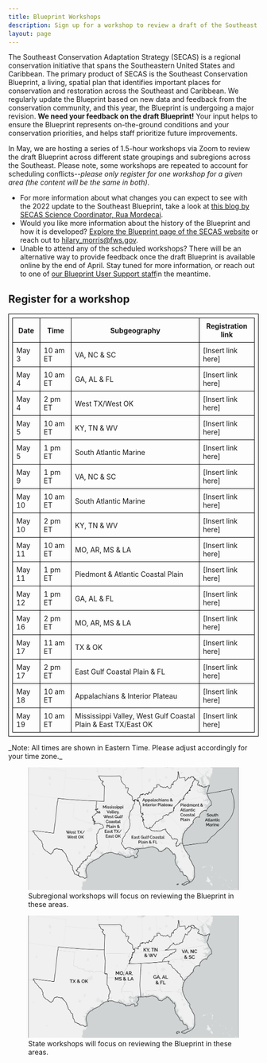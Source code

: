 ```yaml
---
title: Blueprint Workshops
description: Sign up for a workshop to review a draft of the Southeast Conservation Blueprint.
layout: page
---
```

The Southeast Conservation Adaptation Strategy (SECAS) is a regional conservation initiative that spans the Southeastern United States and Caribbean. The primary product of SECAS is the Southeast Conservation Blueprint, a living, spatial plan that identifies important places for conservation and restoration across the Southeast and Caribbean. We regularly update the Blueprint based on new data and feedback from the conservation community, and this year, the Blueprint is undergoing a major revision. <b>We need your feedback on the draft Blueprint!</b> Your input helps to ensure the Blueprint represents on-the-ground conditions and your conservation priorities, and helps staff prioritize future improvements.

In May, we are hosting a series of 1.5-hour workshops via Zoom to review the draft Blueprint across different state groupings and subregions across the Southeast. Please note, some workshops are repeated to account for scheduling conflicts--_please only register for one workshop for a given area (the content will be the same in both)_.

<ul>
  <li>For more information about what changes you can expect to see with the 2022 update to the Southeast Blueprint, take a look at <a href="https://secassoutheast.org/2021/07/30/Progress-toward-a-more-consistent-Southeast-Blueprint-in-2022.html">this blog by SECAS Science Coordinator, Rua Mordecai</a>.</li>
  <li>Would you like more information about the history of the Blueprint and how it is developed? <a href="http://secassoutheast.org/blueprint">Explore the Blueprint page of the SECAS website</a> or reach out to <a href="http://secassoutheast.org/staff>Blueprint User Support staff in your area</a>.</li>
  <li>Have questions about the workshops? Contact <a href="mailto:hilary_morris@fws.gov">hilary_morris@fws.gov</a>.</li>
  <li>Unable to attend any of the scheduled workshops? There will be an alternative way to provide feedback once the draft Blueprint is available online by the end of April. Stay tuned for more information, or reach out to one of <a href="http://secassoutheast.org/staff">our Blueprint User Support staff</a>in the meantime.</li>
  </ul>
  

<h2>Register for a workshop</h2>

<table style="border-width: 1px; border-style: solid; border-color: #000000; padding:7px">
  <tr>
    <th style="border-width: 1px; border-style: solid; border-color: #000000; padding:7px">Date</th>
    <th style="border-width: 1px; border-style: solid; border-color: #000000; padding:7px">Time</th>
    <th style="border-width: 1px; border-style: solid; border-color: #000000; padding:7px">Subgeography</th>
    <th style="border-width: 1px; border-style: solid; border-color: #000000; padding:7px">Registration link</th>
  </tr>
   <tr>
     <td style="border-width: 1px; border-style: solid; border-color: #000000; padding:7px">May 3</td>
     <td style="border-width: 1px; border-style: solid; border-color: #000000; padding:7px">10 am ET</td>
     <td style="border-width: 1px; border-style: solid; border-color: #000000; padding:7px">VA, NC & SC</td>
     <td style="border-width: 1px; border-style: solid; border-color: #000000; padding:7px">[Insert link here]</td>
  </tr>
   <tr>
     <td style="border-width: 1px; border-style: solid; border-color: #000000; padding:7px">May 4</td>
     <td style="border-width: 1px; border-style: solid; border-color: #000000; padding:7px">10 am ET</td>
     <td style="border-width: 1px; border-style: solid; border-color: #000000; padding:7px">GA, AL & FL</td>
     <td style="border-width: 1px; border-style: solid; border-color: #000000; padding:7px">[Insert link here]</td>
  </tr>
   <tr>
     <td style="border-width: 1px; border-style: solid; border-color: #000000; padding:7px">May 4</td>
     <td style="border-width: 1px; border-style: solid; border-color: #000000; padding:7px">2 pm ET</td>
     <td style="border-width: 1px; border-style: solid; border-color: #000000; padding:7px">West TX/West OK</td>
     <td style="border-width: 1px; border-style: solid; border-color: #000000; padding:7px">[Insert link here]</td>
  </tr>
   <tr>
     <td style="border-width: 1px; border-style: solid; border-color: #000000; padding:7px">May 5</td>
     <td style="border-width: 1px; border-style: solid; border-color: #000000; padding:7px">10 am ET</td>
     <td style="border-width: 1px; border-style: solid; border-color: #000000; padding:7px">KY, TN & WV</td>
     <td style="border-width: 1px; border-style: solid; border-color: #000000; padding:7px">[Insert link here]</td>
  </tr>
   <tr>
     <td style="border-width: 1px; border-style: solid; border-color: #000000; padding:7px">May 5</td>
     <td style="border-width: 1px; border-style: solid; border-color: #000000; padding:7px">1 pm ET</td>
     <td style="border-width: 1px; border-style: solid; border-color: #000000; padding:7px">South Atlantic Marine</td>
     <td style="border-width: 1px; border-style: solid; border-color: #000000; padding:7px">[Insert link here]</td>
  </tr>
    <tr>
     <td style="border-width: 1px; border-style: solid; border-color: #000000; padding:7px">May 9</td>
     <td style="border-width: 1px; border-style: solid; border-color: #000000; padding:7px">1 pm ET</td>
     <td style="border-width: 1px; border-style: solid; border-color: #000000; padding:7px">VA, NC & SC</td>
     <td style="border-width: 1px; border-style: solid; border-color: #000000; padding:7px">[Insert link here]</td>
  </tr>
   <tr>
     <td style="border-width: 1px; border-style: solid; border-color: #000000; padding:7px">May 10</td>
     <td style="border-width: 1px; border-style: solid; border-color: #000000; padding:7px">10 am ET</td>
     <td style="border-width: 1px; border-style: solid; border-color: #000000; padding:7px">South Atlantic Marine</td>
     <td style="border-width: 1px; border-style: solid; border-color: #000000; padding:7px">[Insert link here]</td>
  </tr>
    <tr>
     <td style="border-width: 1px; border-style: solid; border-color: #000000; padding:7px">May 10</td>
     <td style="border-width: 1px; border-style: solid; border-color: #000000; padding:7px">2 pm ET</td>
     <td style="border-width: 1px; border-style: solid; border-color: #000000; padding:7px">KY, TN & WV</td>
     <td style="border-width: 1px; border-style: solid; border-color: #000000; padding:7px">[Insert link here]</td>
  </tr>
      <tr>
     <td style="border-width: 1px; border-style: solid; border-color: #000000; padding:7px">May 11</td>
     <td style="border-width: 1px; border-style: solid; border-color: #000000; padding:7px">10 am ET</td>
     <td style="border-width: 1px; border-style: solid; border-color: #000000; padding:7px">MO, AR, MS & LA</td>
     <td style="border-width: 1px; border-style: solid; border-color: #000000; padding:7px">[Insert link here]</td>
  </tr>
   <tr>
     <td style="border-width: 1px; border-style: solid; border-color: #000000; padding:7px">May 11</td>
     <td style="border-width: 1px; border-style: solid; border-color: #000000; padding:7px">1 pm ET</td>
     <td style="border-width: 1px; border-style: solid; border-color: #000000; padding:7px">Piedmont & Atlantic Coastal Plain</td>
     <td style="border-width: 1px; border-style: solid; border-color: #000000; padding:7px">[Insert link here]</td>
  </tr>
   <tr>
     <td style="border-width: 1px; border-style: solid; border-color: #000000; padding:7px">May 12</td>
     <td style="border-width: 1px; border-style: solid; border-color: #000000; padding:7px">1 pm ET</td>
     <td style="border-width: 1px; border-style: solid; border-color: #000000; padding:7px">GA, AL & FL</td>
     <td style="border-width: 1px; border-style: solid; border-color: #000000; padding:7px">[Insert link here]</td>
  </tr>
   <tr>
     <td style="border-width: 1px; border-style: solid; border-color: #000000; padding:7px">May 16</td>
     <td style="border-width: 1px; border-style: solid; border-color: #000000; padding:7px">2 pm ET</td>
     <td style="border-width: 1px; border-style: solid; border-color: #000000; padding:7px">MO, AR, MS & LA</td>
     <td style="border-width: 1px; border-style: solid; border-color: #000000; padding:7px">[Insert link here]</td>
  </tr>
    <tr>
     <td style="border-width: 1px; border-style: solid; border-color: #000000; padding:7px">May 17</td>
     <td style="border-width: 1px; border-style: solid; border-color: #000000; padding:7px">11 am ET</td>
     <td style="border-width: 1px; border-style: solid; border-color: #000000; padding:7px">TX & OK</td>
     <td style="border-width: 1px; border-style: solid; border-color: #000000; padding:7px">[Insert link here]</td>
  </tr>
  <tr>
     <td style="border-width: 1px; border-style: solid; border-color: #000000; padding:7px">May 17</td>
     <td style="border-width: 1px; border-style: solid; border-color: #000000; padding:7px">2 pm ET</td>
     <td style="border-width: 1px; border-style: solid; border-color: #000000; padding:7px">East Gulf Coastal Plain & FL</td>
     <td style="border-width: 1px; border-style: solid; border-color: #000000; padding:7px">[Insert link here]</td>
  </tr>
    <tr>
     <td style="border-width: 1px; border-style: solid; border-color: #000000; padding:7px">May 18</td>
     <td style="border-width: 1px; border-style: solid; border-color: #000000; padding:7px">10 am ET</td>
     <td style="border-width: 1px; border-style: solid; border-color: #000000; padding:7px">Appalachians & Interior Plateau</td>
     <td style="border-width: 1px; border-style: solid; border-color: #000000; padding:7px">[Insert link here]</td>
  </tr>
   <tr>
     <td style="border-width: 1px; border-style: solid; border-color: #000000; padding:7px">May 19</td>
     <td style="border-width: 1px; border-style: solid; border-color: #000000; padding:7px">10 am ET</td>
     <td style="border-width: 1px; border-style: solid; border-color: #000000; padding:7px">Mississippi Valley, West Gulf Coastal Plain & East TX/East OK</td>
     <td style="border-width: 1px; border-style: solid; border-color: #000000; padding:7px">[Insert link here]</td>
  </tr>
 </table>
 _Note: All times are shown in Eastern Time. Please adjust accordingly for your time zone._
  <br>
<figure>
  <img src="./images/SubregionWorkshopMap_crop.png" alt="A map depicting the area covered by each subregional workshop"/>
  <figcaption>Subregional workshops will focus on reviewing the Blueprint in these areas.</figcaption>
</figure>

<figure>
  <img src="./images/StateWorkshopMap_crop.png" alt="A map depicting the area covered by each state workshop"/>
  <figcaption>State workshops will focus on reviewing the Blueprint in these areas.</figcaption>
</figure>
